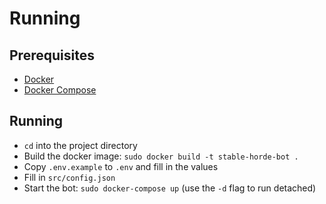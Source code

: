 # Running

## Prerequisites

-   [Docker](https://www.docker.com/)
-   [Docker Compose](https://docs.docker.com/compose/)

## Running

-   `cd` into the project directory
-   Build the docker image: `sudo docker build -t stable-horde-bot .`
-   Copy `.env.example` to `.env` and fill in the values
-   Fill in `src/config.json`
-   Start the bot: `sudo docker-compose up` (use the `-d` flag to run detached)
